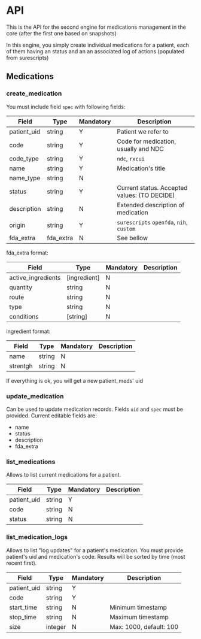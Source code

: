 
# API

This is the API for the second engine for medications management in the core (after the first one based on snapshots)

In this engine, you simply create individual medications for a patient, each of them having an status and an an associated log of actions (populated from surescripts)

## Medications

### create_medication

You must include field `spec` with following fields:


|Field|Type|Mandatory|Description
|---|---|---|---
|patient_uid|string|Y|Patient we refer to
|code|string|Y|Code for medication, usually and NDC
|code_type|string|Y|`ndc`, `rxcui`
|name|string|Y|Medication's title
|name_type|string|N|
|status|string|Y|Current status. Accepted values: (TO DECIDE)
|description|string|N|Extended description of medication
|origin|string|Y|`surescripts` `openfda`, `nih`, `custom`
|fda_extra| fda_extra|N|See bellow

fda_extra format:

|Field|Type|Mandatory|Description
|---|---|---|---
|active_ingredients| [ingredient] |N|
|quantity|string|N|
|route|string|N|
|type| string |N|
|conditions| [string] |N|

ingredient format:

|Field|Type|Mandatory|Description
|---|---|---|---
|name|string|N|
|strentgh|string|N|

If everything is ok, you will get a new patient_meds' uid

### update_medication

Can be used to update medication records. Fields `uid` and `spec` must be provided. Current editable fields are:
* name
* status
* description
* fda_extra

  
### list_medications

Allows to list current medications for a patient.

|Field|Type|Mandatory|Description
|---|---|---|---
|patient_uid|string|Y|
|code|string|N|
|status|string|N

### list_medication_logs

Allows to list "log updates" for a patient's medication. 
You must provide patient's uid and medication's code.
Results will be sorted by time (most recent first). 


|Field|Type|Mandatory|Description
|---|---|---|---
|patient_uid|string|Y|
|code|string|Y|
|start_time|string|N|Minimum timestamp
|stop_time|string|N|Maximum timestamp
|size|integer|N|Max: 1000, default: 100










